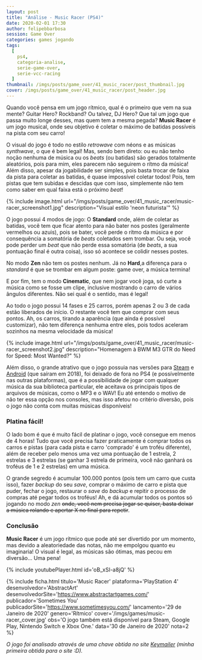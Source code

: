 ```yaml
---
layout: post
title: "Análise - Music Racer (PS4)"
date: 2020-02-01 17:30
author: felipebbarbosa
session: Game Over
categories: games jogando
tags:
  [
    ps4,
    categoria-analise,
    serie-game-over,
    serie-vcc-racing
  ]
thumbnail: /imgs/posts/game_over/41_music_racer/post_thumbnail.jpg
cover: /imgs/posts/game_over/41_music_racer/post_header.jpg
---
```


Quando você pensa em um jogo rítmico, qual é o primeiro que vem na sua mente? Guitar Hero? Rockband? Ou talvez, DJ Hero? Que tal um jogo que passa muito longe desses, mas quem tem a mesma pegada? **Music Racer** é um jogo musical, onde seu objetivo é coletar o máximo de batidas possíveis na pista com seu carro!

<!--more-->

O visual do jogo é todo no estilo _retrowave_ com néons e as músicas _synthwave_, o que é bem legal! Mas, sendo bem direto: ou eu não tenho noção nenhuma de música ou os _beats_ (ou batidas) são gerados totalmente aleatórios, pois para mim, eles parecem não seguirem o rítmo da música! Além disso, apesar da jogabilidade ser simples, pois basta trocar de faixa da pista para coletar as batidas, é quase impossível coletar todos! Pois, tem pistas que tem subidas e descidas que com isso, simplemente não tem como saber em qual faixa está o próximo _beat_!

{% include image.html
    url="/imgs/posts/game_over/41_music_racer/music-racer_screenshot1.jpg"
    description="Visual estilo 'neon futurista'" %}

O jogo possui 4 modos de jogo: O **Standard** onde, além de coletar as batidas, você tem que ficar atento para não bater nos postes (geralmente vermelhos ou azuis), pois se bater, você perde o rítmo da música e por consequência a somatória de _beats_ coletados sem trombar. Ou seja, você pode perder um _beat_ que não perde essa somatória (de _beats_, a sua pontuação final é outra coisa), isso só acontece se colidir nesses postes.

No modo **Zen** não tem os postes nenhum. Já no **Hard**,a diferença para o _standard_ é que se trombar em algum poste: game over, a música termina!

E por fim, tem o modo **Cinematic**, que nem jogar você joga, só curte a música como se fosse um clipe, inclusive mostrando o carro de vários ângulos diferentes. Não sei qual é o sentido, mas é legal!

Ao todo o jogo possui 14 fases e 25 carros, porém apenas 2 ou 3 de cada estão liberados de início. O restante você tem que comprar com seus pontos. Ah, os carros, tirando a aparência (que ainda é possível customizar), não tem diferença nenhuma entre eles, pois todos aceleram sozinhos na mesma velocidade da música!

{% include image.html
    url="/imgs/posts/game_over/41_music_racer/music-racer_screenshot2.jpg"
    description="Homenagem à BWM M3 GTR do Need for Speed: Most Wanted?" %}

Além disso, o grande atrativo que o jogo possuia nas versões para [Steam](https://store.steampowered.com/app/893030/Music_Racer/) e [Android](https://play.google.com/store/apps/details?id=com.abstractart.music_racer&hl) (que saíram em 2018), foi deixado de fora no PS4 (e possívelmente nas outras plataformas), que é a possibilidade de jogar com qualquer música da sua biblioteca particular, ele aceitava os principais tipos de arquivos de músicas, como o MP3 e o WAV! Eu até entendo o motivo de não ter essa opção nos consoles, mas isso afetou no critério diversão, pois o jogo não conta com muitas músicas disponíveis!

### Platina fácil!

O lado bom é que é muito fácil de platinar o jogo, você consegue em menos de 4 horas! Tudo que você precisa fazer praticamente é comprar todos os carros e pistas (para cada pista e carro 'comprado' é um troféu diferente), além de receber pelo menos uma vez uma pontuação de 1 estrela, 2 estrelas e 3 estrelas (se ganhar 3 estrela de primeira, você não ganhará os troféus de 1 e 2 estrelas) em uma música.

O grande segredo é acumular 100.000 pontos (pois tem um carro que custa isso), fazer _backup_ do seu _save_, comprar o máximo de carro e pista que puder, fechar o jogo, restaurar o _save_ do _backup_ e repitir o processo de compras até pegar todos os troféus! Ah, e dá acumular todos os pontos só jogando no modo _zen_ ~~onde, você nem precisa jogar se quiser, basta deixar a música rolando e apertar X no final para repetir~~.

### Conclusão

**Music Racer** é um jogo rítmico que pode até ser divertido por um momento, mas devido a aleatoriedade das notas, não me empolgou quanto eu imaginaria! O visual é legal, as músicas são ótimas, mas pecou em diversão... Uma pena!

{% include youtubePlayer.html id='oB_xSI-a8jQ' %}

{% include ficha.html
  titulo='Music Racer'
  plataforma='PlayStation 4'
  desenvolvedor='AbstractArt'
  desenvolvedorSite='https://www.abstractartgames.com/'
  publicador='Sometimes You'
  publicadorSite='https://www.sometimesyou.com/'
  lancamento='29 de Janeiro de 2020'
  genero='Rítmico'
  cover='/imgs/games/music-racer_cover.jpg'
  obs='O jogo também está disponível para Steam, Google Play, Nintendo Switch e Xbox One.'
  data='30 de Janeiro de 2020'
  nota=2 %}

_O jogo foi analisado através de uma chave obtida no site [Keymailer](https://www.keymailer.co/) (minha primeira obtida para o site :D)._
